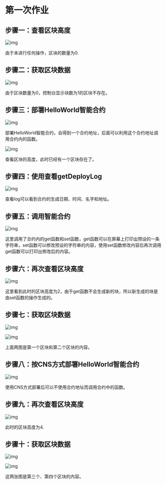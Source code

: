 # 第一次作业

## 步骤一：查看区块高度

![img](https://github.com/2019-scut-practical-training-team/webank/blob/master/day1/%E7%BF%81%E7%84%95%E6%BB%A8/WHB-day1-img/1.png)

由于未进行任何操作，区块的数量为0.



## 步骤二：获取区块数据

![img](https://github.com/2019-scut-practical-training-team/webank/blob/master/day1/%E7%BF%81%E7%84%95%E6%BB%A8/WHB-day1-img/2.png)

由于区块数量为0，控制台显示块数为1的区块不存在。



## 步骤三：部署HelloWorld智能合约

![img](https://github.com/2019-scut-practical-training-team/webank/blob/master/day1/%E7%BF%81%E7%84%95%E6%BB%A8/WHB-day1-img/3-1.png)

部署HelloWorld智能合约，会得到一个合约地址，后面可以利用这个合约地址调用合约内的函数。

![img](https://github.com/2019-scut-practical-training-team/webank/blob/master/day1/%E7%BF%81%E7%84%95%E6%BB%A8/WHB-day1-img/3-2.png)

查看区块的高度，此时已经有一个区块存在了。



## 步骤四：使用查看getDeployLog

![img](https://github.com/2019-scut-practical-training-team/webank/blob/master/day1/%E7%BF%81%E7%84%95%E6%BB%A8/WHB-day1-img/4.png)

查看log可以看到合约的生成日期、时间、名字和地址。



## 步骤五：调用智能合约

![img](https://github.com/2019-scut-practical-training-team/webank/blob/master/day1/%E7%BF%81%E7%84%95%E6%BB%A8/WHB-day1-img/5.jpg)

这里调用了合约内的get函数和set函数，get函数可以在屏幕上打印出预设的一条字符串，set函数可以修改预设的字符串的内容，使用set函数修改内容后再次调用get函数可以打印出修改后的内容。



## 步骤六：再次查看区块高度

![img](https://github.com/2019-scut-practical-training-team/webank/blob/master/day1/%E7%BF%81%E7%84%95%E6%BB%A8/WHB-day1-img/6.png)

这里看到此时的区块高度为2，由于get函数不会生成新的块，所以新生成的块是由set函数的操作生成的。



## 步骤七：获取区块数据

![img](https://github.com/2019-scut-practical-training-team/webank/blob/master/day1/%E7%BF%81%E7%84%95%E6%BB%A8/WHB-day1-img/7-1.jpg)

![img](https://github.com/2019-scut-practical-training-team/webank/blob/master/day1/%E7%BF%81%E7%84%95%E6%BB%A8/WHB-day1-img/7-2.png)

上面两图是第一个区块和第二个区块的内容。



## 步骤八：按CNS方式部署HelloWorld智能合约

![img](https://github.com/2019-scut-practical-training-team/webank/blob/master/day1/%E7%BF%81%E7%84%95%E6%BB%A8/WHB-day1-img/8.png)

使用CNS方式部署后可以不使用合约地址而调用合约中的函数。



## 步骤九：再次查看区块高度

![img](https://github.com/2019-scut-practical-training-team/webank/blob/master/day1/%E7%BF%81%E7%84%95%E6%BB%A8/WHB-day1-img/9.jpg)

此时的区块高度为4.



## 步骤十：获取区块数据

![img](https://github.com/2019-scut-practical-training-team/webank/blob/master/day1/%E7%BF%81%E7%84%95%E6%BB%A8/WHB-day1-img/10-1.png)

![img](https://github.com/2019-scut-practical-training-team/webank/blob/master/day1/%E7%BF%81%E7%84%95%E6%BB%A8/WHB-day1-img/10-2.png)

这两张图是第三个、第四个区块的内容。

